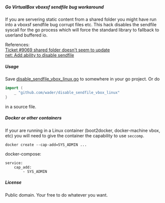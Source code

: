 ##### Go VirtualBox vboxsf sendfile bug workaround

If you are servering static content from a shared folder you might have run
into a vboxsf sendfile bug corrupt files etc. This hack disables the sendfile
syscall for the go process which will force the standard library to fallback
to userland buffered io.

References:  
[Ticket #9069 shared folder doesn't seem to update](https://www.virtualbox.org/ticket/9069)  
[net: Add ability to disable sendfile](https://github.com/golang/go/issues/9694)

##### Usage

Save [disable_sendfile_vbox_linux.go](disable_sendfile_vbox_linux.go) to somewhere in your go project.
Or do
```go
import (
	_ "github.com/wader/disable_sendfile_vbox_linux"
}
```
in a source file.

##### Docker or other containers

If your are running in a Linux container (boot2docker, docker-machine vbox, etc)
you will need to give the container the capability to use `seccomp`.

`docker create --cap-add=SYS_ADMIN ...`

docker-compose:
```
service:
	cap_add:
		- SYS_ADMIN
```

##### License

Public domain. Your free to do whatever you want.

